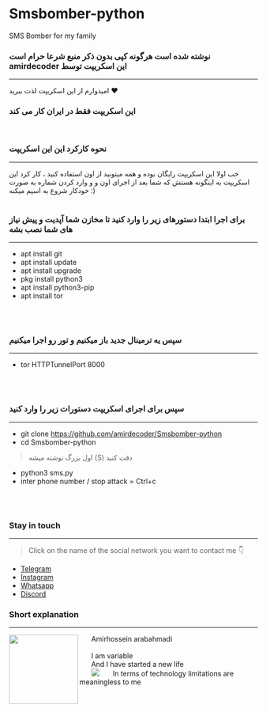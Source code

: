 # Smsbomber-python
SMS Bomber for my family

### نوشته شده است هرگونه  کپی بدون ذکر منبع شرعا حرام است amirdecoder این اسکریپت توسط
___
امیدوارم از این اسکریپت لذت ببرید  ❤️
<br>
<h3> این اسکریپت فقط در ایران کار می کند </h3>
<br>

### نحوه کارکرد این این اسکریپت 
___

 خب اولا این اسکریپت رایگان بوده و همه میتونید از اون استفاده کنید ، کار کرد این اسکریپت به اینگونه هستش که
شما بعد از اجرای اون و و وارد کردن شماره به صورت خودکار شروع به اسپم میکنه :)
<br>
<br>
 
 
 
### برای اجرا ابتدا دستورهای زیر را وارد کنید تا مخازن شما آپدیت و پیش نیاز های شما نصب بشه
___

* apt install git
* apt install update
* apt install upgrade
* pkg install python3
* apt install python3-pip
* apt install tor 
<br>
<br>


### سپس یه ترمینال جدید باز میکنیم و تور رو اجرا میکنیم
___

* tor HTTPTunnelPort 8000
<br>
<br>

### سپس برای اجرای اسکریپت دستورات زیر را وارد کنید
___

* git clone https://github.com/amirdecoder/Smsbomber-python
* cd Smsbomber-python
> اول بزرگ نوشته میشه (S) دقت کنید
* python3 sms.py
* inter phone number / stop attack = Ctrl+c
<br>
<br>

 ### Stay in touch
 ___
 > Click on the name of the social network you want to contact me 👇
-  [Telegram](http://t.me/amirdecoder)
-  [Instagram](http://instagram.com/amirdecoder)
-  [Whatsapp](http://wa.me/message/D3VOL2BRUSPIE1)
-  [Discord](http://discord.gg/T4JytppwT8)

### Short explanation
___

<img align="left" width="140" src="https://s21.picofile.com/file/8442878784/Amir.jpg">
&nbsp;&nbsp;&nbsp;&nbsp;&nbsp; Amirhossein arabahmadi
<br>
<br>
&nbsp;&nbsp;&nbsp;&nbsp;&nbsp; I am variable
<br>
&nbsp;&nbsp;&nbsp;&nbsp;&nbsp; And I have started a new life
<br>
&nbsp;&nbsp;&nbsp;&nbsp;&nbsp; <img src="https://hpv.im/horizontal-line-divider-png-transparent.png">
&nbsp;&nbsp;&nbsp;&nbsp;&nbsp; In terms of technology limitations are meaningless to me
<br>

